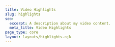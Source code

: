 ```yaml
---
title: Video Highlights
slug: highlights
seo:
  excerpt: A description about my video content.
  meta_title: Video Highlights
page_type: core
layout: layouts/highlights.njk
---
```

